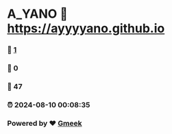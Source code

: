 # A_YANO :link: https://ayyyyano.github.io 
### :page_facing_up: [1](https://ayyyyano.github.io/tag.html) 
### :speech_balloon: 0 
### :hibiscus: 47 
### :alarm_clock: 2024-08-10 00:08:35 
### Powered by :heart: [Gmeek](https://github.com/Meekdai/Gmeek)
